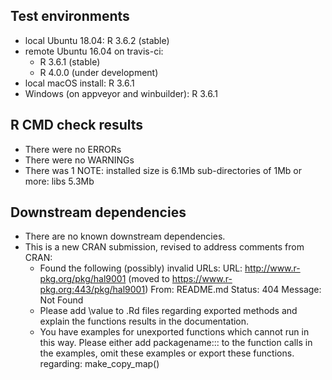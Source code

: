 ## Test environments
* local Ubuntu 18.04: R 3.6.2 (stable)
* remote Ubuntu 16.04 on travis-ci:
  * R 3.6.1 (stable)
  * R 4.0.0 (under development)
* local macOS install: R 3.6.1
* Windows (on appveyor and winbuilder): R 3.6.1

## R CMD check results
* There were no ERRORs
* There were no WARNINGs
* There was 1 NOTE:
    installed size is 6.1Mb
      sub-directories of 1Mb or more:
         libs   5.3Mb

## Downstream dependencies
* There are no known downstream dependencies.
* This is a new CRAN submission, revised to address comments from CRAN:
    * Found the following (possibly) invalid URLs:
           URL: http://www.r-pkg.org/pkg/hal9001 (moved to
           https://www.r-pkg.org:443/pkg/hal9001)
             From: README.md
             Status: 404
             Message: Not Found
    * Please add \value to .Rd files regarding exported methods and explain
       the functions results in the documentation.
    * You have examples for unexported functions which cannot run in this way.
      Please either add packagename::: to the function calls in the examples,
      omit these examples or export these functions.
      regarding: make_copy_map()

